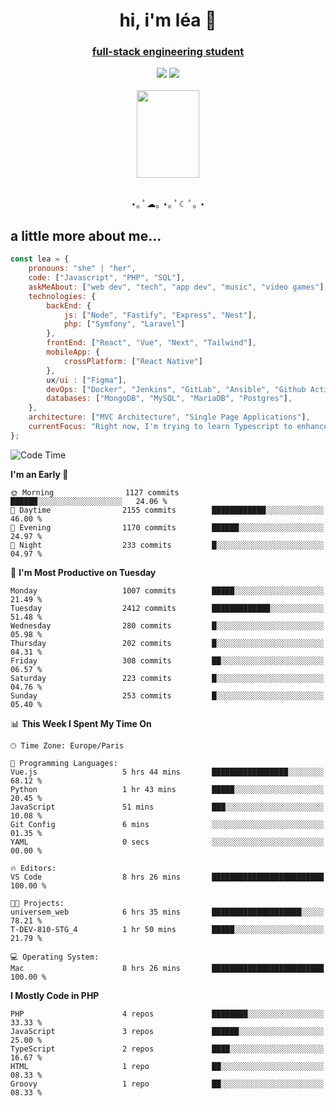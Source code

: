<h1 align="center">hi, i'm léa 🌙</h1>
<h3 align="center"><ins>full-stack engineering student</ins></h3>  
<div align="center">
  <a href="https://www.linkedin.com/in/lea-reiter22/"><img src="https://img.shields.io/badge/LinkedIn-0077B5?style=for-the-badge&logo=linkedin&logoColor=white"/></a>
  <a href="mailto:lea.reiter@outlook.fr"><img src="https://img.shields.io/badge/Contact-2A2A2A?style=for-the-badge&logo=minutemailer&logoColor=white"/></a>
</div>
<br>
  <div align="center">  <img src="https://github.com/xmnchild/xmnchild/blob/main/1702415560_StardewValleyHappyGreyCat.png" height="140" width="100"/>
</div>
<br>
  <p align="center">
                 ⋆｡ ﾟ☁︎｡ ⋆｡ ﾟ☾ ﾟ｡ ⋆
  </p>
  <h2>a little more about me...</h2>
  
```js
const lea = {
    pronouns: "she" | "her",
    code: ["Javascript", "PHP", "SQL"],
    askMeAbout: ["web dev", "tech", "app dev", "music", "video games"],
    technologies: {
        backEnd: {
            js: ["Node", "Fastify", "Express", "Nest"],
            php: ["Symfony", "Laravel"]
        },
        frontEnd: ["React", "Vue", "Next", "Tailwind"],
        mobileApp: {
            crossPlatform: ["React Native"]
        },
        ux/ui : ["Figma"],
        devOps: ["Docker", "Jenkins", "GitLab", "Ansible", "Github Actions"],
        databases: ["MongoDB", "MySQL", "MariaDB", "Postgres"],
    },
    architecture: ["MVC Architecture", "Single Page Applications"],
    currentFocus: "Right now, I'm trying to learn Typescript to enhance my Javascript development.",
};
```
<!--START_SECTION:waka-->
![Code Time](http://img.shields.io/badge/Code%20Time-101%20hrs%2043%20mins-blue)

**I'm an Early 🐤** 

```text
🌞 Morning                1127 commits        ██████░░░░░░░░░░░░░░░░░░░   24.06 % 
🌆 Daytime                2155 commits        ████████████░░░░░░░░░░░░░   46.00 % 
🌃 Evening                1170 commits        ██████░░░░░░░░░░░░░░░░░░░   24.97 % 
🌙 Night                  233 commits         █░░░░░░░░░░░░░░░░░░░░░░░░   04.97 % 
```
📅 **I'm Most Productive on Tuesday** 

```text
Monday                   1007 commits        █████░░░░░░░░░░░░░░░░░░░░   21.49 % 
Tuesday                  2412 commits        █████████████░░░░░░░░░░░░   51.48 % 
Wednesday                280 commits         █░░░░░░░░░░░░░░░░░░░░░░░░   05.98 % 
Thursday                 202 commits         █░░░░░░░░░░░░░░░░░░░░░░░░   04.31 % 
Friday                   308 commits         ██░░░░░░░░░░░░░░░░░░░░░░░   06.57 % 
Saturday                 223 commits         █░░░░░░░░░░░░░░░░░░░░░░░░   04.76 % 
Sunday                   253 commits         █░░░░░░░░░░░░░░░░░░░░░░░░   05.40 % 
```


📊 **This Week I Spent My Time On** 

```text
🕑︎ Time Zone: Europe/Paris

💬 Programming Languages: 
Vue.js                   5 hrs 44 mins       █████████████████░░░░░░░░   68.12 % 
Python                   1 hr 43 mins        █████░░░░░░░░░░░░░░░░░░░░   20.45 % 
JavaScript               51 mins             ███░░░░░░░░░░░░░░░░░░░░░░   10.08 % 
Git Config               6 mins              ░░░░░░░░░░░░░░░░░░░░░░░░░   01.35 % 
YAML                     0 secs              ░░░░░░░░░░░░░░░░░░░░░░░░░   00.00 % 

🔥 Editors: 
VS Code                  8 hrs 26 mins       █████████████████████████   100.00 % 

🐱‍💻 Projects: 
universem_web            6 hrs 35 mins       ████████████████████░░░░░   78.21 % 
T-DEV-810-STG_4          1 hr 50 mins        █████░░░░░░░░░░░░░░░░░░░░   21.79 % 

💻 Operating System: 
Mac                      8 hrs 26 mins       █████████████████████████   100.00 % 
```

**I Mostly Code in PHP** 

```text
PHP                      4 repos             ████████░░░░░░░░░░░░░░░░░   33.33 % 
JavaScript               3 repos             ██████░░░░░░░░░░░░░░░░░░░   25.00 % 
TypeScript               2 repos             ████░░░░░░░░░░░░░░░░░░░░░   16.67 % 
HTML                     1 repo              ██░░░░░░░░░░░░░░░░░░░░░░░   08.33 % 
Groovy                   1 repo              ██░░░░░░░░░░░░░░░░░░░░░░░   08.33 % 
```




<!--END_SECTION:waka-->
